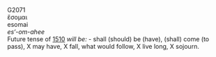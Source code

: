 <body>
  <p>G2071<br>  ἔσομαι  <br> esomai  <br><i>es‘-om-ahee </i><br>Future tense of <a href="g1510.htm">1510</a>  <i>will</i> <i>be:</i> - shall (should) be (have), (shall) come (to pass), X may have, X fall, what would follow, X live long, X sojourn.<br></p>
 </body>